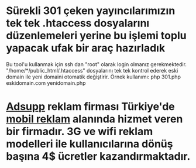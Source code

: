# Sürekli 301 çeken yayıncılarımızın tek tek .htaccess dosyalarını düzenlemeleri yerine bu işlemi toplu yapacak ufak bir araç hazırladık
 Bu tool'u kullanmak için ssh dan "root" olarak login olmanız gerekmektedir.
 "/home/*/public_html/.htaccess" dosyalarını tek tek kontrol ederek eski domain ile yeni domaini otomatik değiştirir.
 Örnek kullanımı: php 301.php eskidomain.com yenidomain.php
# [Adsupp](http://adsupp.com/) reklam firması Türkiye'de [mobil reklam](http://adsupp.com/) alanında hizmet veren bir firmadır. 3G ve wifi reklam modelleri ile kullanıcılarına dönüş başına 4$ ücretler kazandırmaktadır.
